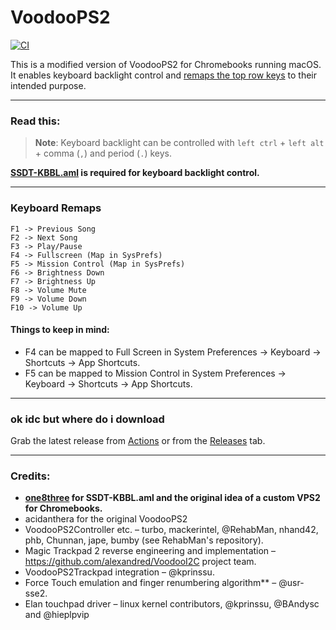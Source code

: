 VoodooPS2
=========

[![CI](https://github.com/meghan06/ChromebookPS2/actions/workflows/main.yml/badge.svg)](https://github.com/meghan06/ChromebookPS2/actions/workflows/main.yml)

This is a modified version of VoodooPS2 for Chromebooks running macOS. It enables keyboard backlight control and [remaps the top row keys](#keyboard-remaps) to their intended purpose.

------------------------------------------------------------------------------------------------------------------------------------

### Read this:
>**Note**: Keyboard backlight can be controlled with `left ctrl` + `left alt` + comma (`,`) and period (`.`) keys. 

**[SSDT-KBBL.aml](https://github.com/meghan06/ChromebookPS2/blob/master/Docs/SSDT-KBBL.aml) is required for keyboard backlight control.** 

------------------------------------------------------------------------------------------------------------------------------------

### Keyboard Remaps

```
F1 -> Previous Song
F2 -> Next Song
F3 -> Play/Pause
F4 -> Fullscreen (Map in SysPrefs)
F5 -> Mission Control (Map in SysPrefs)
F6 -> Brightness Down
F7 -> Brightness Up
F8 -> Volume Mute 
F9 -> Volume Down
F10 -> Volume Up
```

#### Things to keep in mind:

- F4 can be mapped to Full Screen in System Preferences -> Keyboard -> Shortcuts -> App Shortcuts.
- F5 can be mapped to Mission Control in System Preferences -> Keyboard -> Shortcuts -> App Shortcuts.

------------------------------------------------------------------------------------------------------------------------------------

### ok idc but where do i download
Grab the latest release from [Actions](https://github.com/meghan06/ChromebookPS2/actions) or from the [Releases](https://github.com/meghan06/ChromebookPS2/releases) tab.

------------------------------------------------------------------------------------------------------------------------------------

### Credits:
* **[one8three](https://github.com/one8three) for SSDT-KBBL.aml and the original idea of a custom VPS2 for Chromebooks.**
* acidanthera for the original VoodooPS2
* VoodooPS2Controller etc. – turbo, mackerintel, @RehabMan, nhand42, phb, Chunnan, jape, bumby (see RehabMan's repository).
* Magic Trackpad 2 reverse engineering and implementation – https://github.com/alexandred/VoodooI2C project team.
* VoodooPS2Trackpad integration – @kprinssu.
* Force Touch emulation and finger renumbering algorithm** – @usr-sse2.
* Elan touchpad driver – linux kernel contributors, @kprinssu, @BAndysc and @hieplpvip
